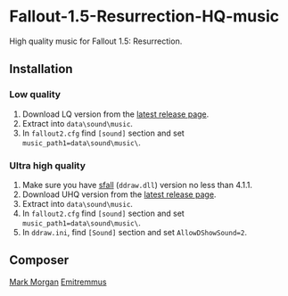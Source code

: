 # Fallout-1.5-Resurrection-HQ-music

High quality music for Fallout 1.5: Resurrection.

## Installation

### Low quality
1. Download LQ version from the [latest release page](https://github.com/egornovivan/Fallout-1.5-Resurrection-HQ-music/releases/latest).
1. Extract into `data\sound\music`.
1. In `fallout2.cfg` find `[sound]` section and set `music_path1=data\sound\music\`.

### Ultra high quality
1. Make sure you have [sfall](https://github.com/phobos2077/sfall/) (`ddraw.dll`) version no less than 4.1.1.
1. Download UHQ version from the [latest release page](https://github.com/egornovivan/Fallout-1.5-Resurrection-HQ-music/releases/latest).
1. Extract into `data\sound\music`.
1. In `fallout2.cfg` find `[sound]` section and set `music_path1=data\sound\music\`.
1. In `ddraw.ini`, find `[Sound]` section and set `AllowDShowSound=2`.

## Composer
[Mark Morgan](https://vgmdb.net/artist/1446)
[Emitremmus](https://emitremmus.bandcamp.com/)

